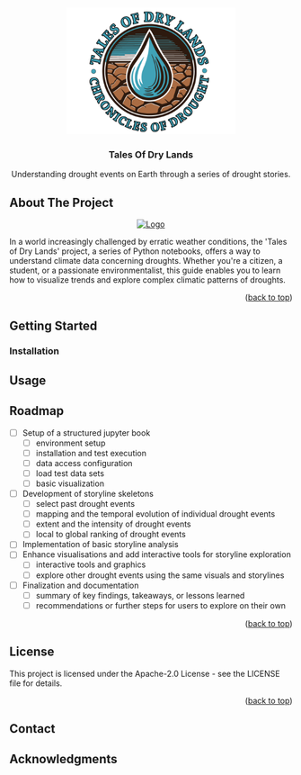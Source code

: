 <!-- Improved compatibility of back to top link: See: https://github.com/othneildrew/Best-README-Template/pull/73 -->
<a name="readme-top"></a>
<!--
*** Thanks for checking out the Best-README-Template. If you have a suggestion
*** that would make this better, please fork the repo and create a pull request
*** or simply open an issue with the tag "enhancement".
*** Don't forget to give the project a star!
*** Thanks again! Now go create something AMAZING! :D
-->



<!-- PROJECT SHIELDS -->
<!--
*** I'm using markdown "reference style" links for readability.
*** Reference links are enclosed in brackets [ ] instead of parentheses ( ).
*** See the bottom of this document for the declaration of the reference variables
*** for contributors-url, forks-url, etc. This is an optional, concise syntax you may use.
*** https://www.markdownguide.org/basic-syntax/#reference-style-links
-->

[//]: # ([![Contributors][contributors-shield]][contributors-url])

[//]: # ([![Forks][forks-shield]][forks-url])

[//]: # ([![Stargazers][stars-shield]][stars-url])

[//]: # ([![Issues][issues-shield]][issues-url])

[//]: # ([![MIT License][license-shield]][license-url])

[//]: # ([![LinkedIn][linkedin-shield]][linkedin-url])



<!-- PROJECT LOGO -->
<br />
<div align="center">
  <a href="https://github.com/othneildrew/Best-README-Template">
    <img src="images/logo-no-bg.png" alt="Logo" width="300">
  </a>

  <h3 align="center">Tales Of Dry Lands</h3>

  <p align="center">
    Understanding drought events on Earth through a series of drought stories.

[//]: # (    <br />)

[//]: # (    <a href="https://github.com/othneildrew/Best-README-Template"><strong>Explore the docs »</strong></a>)

[//]: # (    <br />)

[//]: # (    <br />)

[//]: # (    <a href="https://github.com/othneildrew/Best-README-Template">View Demo</a>)

[//]: # (    ·)

[//]: # (    <a href="https://github.com/othneildrew/Best-README-Template/issues/new?labels=bug&template=bug-report---.md">Report Bug</a>)

[//]: # (    ·)

[//]: # (    <a href="https://github.com/othneildrew/Best-README-Template/issues/new?labels=enhancement&template=feature-request---.md">Request Feature</a>)
  </p>
</div>



[//]: # (<!-- TABLE OF CONTENTS -->)

[//]: # (<details>)

[//]: # (  <summary>Table of Contents</summary>)

[//]: # (  <ol>)

[//]: # (    <li>)

[//]: # (      <a href="#about-the-project">About The Project</a>)

[//]: # (      <ul>)

[//]: # (        <li><a href="#built-with">Built With</a></li>)

[//]: # (      </ul>)

[//]: # (    </li>)

[//]: # (    <li>)

[//]: # (      <a href="#getting-started">Getting Started</a>)

[//]: # (      <ul>)

[//]: # (        <li><a href="#prerequisites">Prerequisites</a></li>)

[//]: # (        <li><a href="#installation">Installation</a></li>)

[//]: # (      </ul>)

[//]: # (    </li>)

[//]: # (    <li><a href="#usage">Usage</a></li>)

[//]: # (    <li><a href="#roadmap">Roadmap</a></li>)

[//]: # (    <li><a href="#contributing">Contributing</a></li>)

[//]: # (    <li><a href="#license">License</a></li>)

[//]: # (    <li><a href="#contact">Contact</a></li>)

[//]: # (    <li><a href="#acknowledgments">Acknowledgments</a></li>)

[//]: # (  </ol>)

[//]: # (</details>)



<!-- ABOUT THE PROJECT -->
## About The Project

[//]: # ([![Product Name Screen Shot][product-screenshot]]&#40;https://example.com&#41;)
<div align="center">
  <a href="https://github.com/othneildrew/Best-README-Template">
    <img src="images/vecteezy_42113602.jpg" alt="Logo" width="600">
  </a>
</div>

In a world increasingly challenged by erratic weather conditions, the 'Tales of Dry Lands' project, a series of Python notebooks, 
offers a way to understand climate data concerning droughts. Whether you're a citizen, a student, or a passionate environmentalist, 
this guide enables you to learn how to visualize trends and explore complex climatic patterns of droughts.

<p align="right">(<a href="#readme-top">back to top</a>)</p>



[//]: # (### Built With)

[//]: # ()
[//]: # (This section should list any major frameworks/libraries used to bootstrap your project. Leave any add-ons/plugins for the acknowledgements section. Here are a few examples.)

[//]: # ()
[//]: # (* [![Next][Next.js]][Next-url])

[//]: # (* [![React][React.js]][React-url])

[//]: # (* [![Vue][Vue.js]][Vue-url])

[//]: # (* [![Angular][Angular.io]][Angular-url])

[//]: # (* [![Svelte][Svelte.dev]][Svelte-url])

[//]: # (* [![Laravel][Laravel.com]][Laravel-url])

[//]: # (* [![Bootstrap][Bootstrap.com]][Bootstrap-url])

[//]: # (* [![JQuery][JQuery.com]][JQuery-url])

[//]: # ()
[//]: # (<p align="right">&#40;<a href="#readme-top">back to top</a>&#41;</p>)



<!-- GETTING STARTED -->
## Getting Started

[//]: # ()
[//]: # (This is an example of how you may give instructions on setting up your project locally.)

[//]: # (To get a local copy up and running follow these simple example steps.)

[//]: # ()
[//]: # (### Prerequisites)

[//]: # ()
[//]: # (This is an example of how to list things you need to use the software and how to install them.)

[//]: # (* npm)

[//]: # (  ```sh)

[//]: # (  npm install npm@latest -g)

[//]: # (  ```)

### Installation

[//]: # (_Below is an example of how you can instruct your audience on installing and setting up your app. This template doesn't rely on any external dependencies or services._)

[//]: # ()
[//]: # (1. Get a free API Key at [https://example.com]&#40;https://example.com&#41;)

[//]: # (2. Clone the repo)

[//]: # (   ```sh)

[//]: # (   git clone https://github.com/your_username_/Project-Name.git)

[//]: # (   ```)

[//]: # (3. Install NPM packages)

[//]: # (   ```sh)

[//]: # (   npm install)

[//]: # (   ```)

[//]: # (4. Enter your API in `config.js`)

[//]: # (   ```js)

[//]: # (   const API_KEY = 'ENTER YOUR API';)

[//]: # (   ```)

[//]: # ()
[//]: # (<p align="right">&#40;<a href="#readme-top">back to top</a>&#41;</p>)



<!-- USAGE EXAMPLES -->
## Usage

[//]: # ()
[//]: # (Use this space to show useful examples of how a project can be used. Additional screenshots, )

[//]: # (code examples and demos work well in this space. You may also link to more resources.)

[//]: # ()
[//]: # (_For more examples, please refer to the [Documentation]&#40;https://example.com&#41;_)

[//]: # ()
[//]: # (<p align="right">&#40;<a href="#readme-top">back to top</a>&#41;</p>)



<!-- ROADMAP -->
## Roadmap

- [ ] Setup of a structured jupyter book
  - [ ] environment setup
  - [ ] installation and test execution
  - [ ] data access configuration 
  - [ ] load test data sets
  - [ ] basic visualization
- [ ] Development of storyline skeletons
  - [ ] select past drought events 
  - [ ] mapping and the temporal evolution of individual drought events
  - [ ] extent and the intensity of drought events
  - [ ] local to global ranking of drought events 
- [ ] Implementation of basic storyline analysis
- [ ] Enhance visualisations and add interactive tools for storyline
exploration
  - [ ] interactive tools and graphics
  - [ ] explore other drought events using the same visuals and storylines
- [ ] Finalization and documentation
  - [ ] summary of key findings, takeaways, or lessons learned
  - [ ] recommendations or further steps for users to explore on their own

[//]: # (See the [open issues]&#40;https://github.com/othneildrew/Best-README-Template/issues&#41; for a full list of proposed features &#40;and known issues&#41;.)

<p align="right">(<a href="#readme-top">back to top</a>)</p>



<!-- CONTRIBUTING -->

[//]: # (## Contributing)

[//]: # ()
[//]: # (Contributions are what make the open source community such an amazing place to learn, inspire, and create. Any contributions you make are **greatly appreciated**.)

[//]: # ()
[//]: # (If you have a suggestion that would make this better, please fork the repo and create a pull request. You can also simply open an issue with the tag "enhancement".)

[//]: # (Don't forget to give the project a star! Thanks again!)

[//]: # ()
[//]: # (1. Fork the Project)

[//]: # (2. Create your Feature Branch &#40;`git checkout -b feature/AmazingFeature`&#41;)

[//]: # (3. Commit your Changes &#40;`git commit -m 'Add some AmazingFeature'`&#41;)

[//]: # (4. Push to the Branch &#40;`git push origin feature/AmazingFeature`&#41;)

[//]: # (5. Open a Pull Request)

[//]: # ()
[//]: # (<p align="right">&#40;<a href="#readme-top">back to top</a>&#41;</p>)



<!-- LICENSE -->
## License

This project is licensed under the Apache-2.0 License - see the LICENSE file for details.

<p align="right">(<a href="#readme-top">back to top</a>)</p>



<!-- CONTACT -->
## Contact

[//]: # (Your Name - [@your_twitter]&#40;https://twitter.com/your_username&#41; - email@example.com)

[//]: # ()
[//]: # (Project Link: [https://github.com/your_username/repo_name]&#40;https://github.com/your_username/repo_name&#41;)

[//]: # ()
[//]: # (<p align="right">&#40;<a href="#readme-top">back to top</a>&#41;</p>)



<!-- ACKNOWLEDGMENTS -->
## Acknowledgments

[//]: # (Use this space to list resources you find helpful and would like to give credit to. I've included a few of my favorites to kick things off!)

[//]: # ()
[//]: # (* [Choose an Open Source License]&#40;https://choosealicense.com&#41;)

[//]: # (* [GitHub Emoji Cheat Sheet]&#40;https://www.webpagefx.com/tools/emoji-cheat-sheet&#41;)

[//]: # (* [Malven's Flexbox Cheatsheet]&#40;https://flexbox.malven.co/&#41;)

[//]: # (* [Malven's Grid Cheatsheet]&#40;https://grid.malven.co/&#41;)

[//]: # (* [Img Shields]&#40;https://shields.io&#41;)

[//]: # (* [GitHub Pages]&#40;https://pages.github.com&#41;)

[//]: # (* [Font Awesome]&#40;https://fontawesome.com&#41;)

[//]: # (* [React Icons]&#40;https://react-icons.github.io/react-icons/search&#41;)

[//]: # ()
[//]: # (<p align="right">&#40;<a href="#readme-top">back to top</a>&#41;</p>)



[//]: # (<!-- MARKDOWN LINKS & IMAGES -->)

[//]: # (<!-- https://www.markdownguide.org/basic-syntax/#reference-style-links -->)

[//]: # ([contributors-shield]: https://img.shields.io/github/contributors/othneildrew/Best-README-Template.svg?style=for-the-badge)

[//]: # ([contributors-url]: https://github.com/othneildrew/Best-README-Template/graphs/contributors)

[//]: # ([forks-shield]: https://img.shields.io/github/forks/othneildrew/Best-README-Template.svg?style=for-the-badge)

[//]: # ([forks-url]: https://github.com/othneildrew/Best-README-Template/network/members)

[//]: # ([stars-shield]: https://img.shields.io/github/stars/othneildrew/Best-README-Template.svg?style=for-the-badge)

[//]: # ([stars-url]: https://github.com/othneildrew/Best-README-Template/stargazers)

[//]: # ([issues-shield]: https://img.shields.io/github/issues/othneildrew/Best-README-Template.svg?style=for-the-badge)

[//]: # ([issues-url]: https://github.com/othneildrew/Best-README-Template/issues)

[//]: # ([license-shield]: https://img.shields.io/github/license/othneildrew/Best-README-Template.svg?style=for-the-badge)

[//]: # ([license-url]: https://github.com/othneildrew/Best-README-Template/blob/master/LICENSE.txt)

[//]: # ([linkedin-shield]: https://img.shields.io/badge/-LinkedIn-black.svg?style=for-the-badge&logo=linkedin&colorB=555)

[//]: # ([linkedin-url]: https://linkedin.com/in/othneildrew)

[//]: # ([product-screenshot]: images/screenshot.png)

[//]: # ([Next.js]: https://img.shields.io/badge/next.js-000000?style=for-the-badge&logo=nextdotjs&logoColor=white)

[//]: # ([Next-url]: https://nextjs.org/)

[//]: # ([React.js]: https://img.shields.io/badge/React-20232A?style=for-the-badge&logo=react&logoColor=61DAFB)

[//]: # ([React-url]: https://reactjs.org/)

[//]: # ([Vue.js]: https://img.shields.io/badge/Vue.js-35495E?style=for-the-badge&logo=vuedotjs&logoColor=4FC08D)

[//]: # ([Vue-url]: https://vuejs.org/)

[//]: # ([Angular.io]: https://img.shields.io/badge/Angular-DD0031?style=for-the-badge&logo=angular&logoColor=white)

[//]: # ([Angular-url]: https://angular.io/)

[//]: # ([Svelte.dev]: https://img.shields.io/badge/Svelte-4A4A55?style=for-the-badge&logo=svelte&logoColor=FF3E00)

[//]: # ([Svelte-url]: https://svelte.dev/)

[//]: # ([Laravel.com]: https://img.shields.io/badge/Laravel-FF2D20?style=for-the-badge&logo=laravel&logoColor=white)

[//]: # ([Laravel-url]: https://laravel.com)

[//]: # ([Bootstrap.com]: https://img.shields.io/badge/Bootstrap-563D7C?style=for-the-badge&logo=bootstrap&logoColor=white)

[//]: # ([Bootstrap-url]: https://getbootstrap.com)

[//]: # ([JQuery.com]: https://img.shields.io/badge/jQuery-0769AD?style=for-the-badge&logo=jquery&logoColor=white)

[//]: # ([JQuery-url]: https://jquery.com )